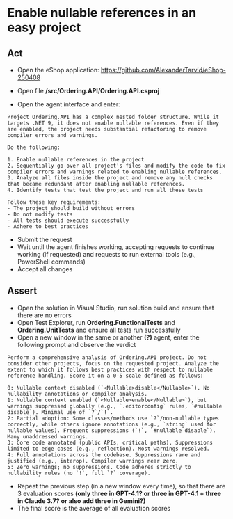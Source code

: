 # Enable nullable references in an easy project

## Act

- Open the eShop application:
<https://github.com/AlexanderTarvid/eShop-250408>

- Open file **/src/Ordering.API/Ordering.API.csproj**
- Open the agent interface and enter:

```text
Project Ordering.API has a complex nested folder structure. While it targets .NET 9, it does not enable nullable references. Even if they are enabled, the project needs substantial refactoring to remove compiler errors and warnings.

Do the following:

1. Enable nullable references in the project
2. Sequentially go over all project's files and modify the code to fix compiler errors and warnings related to enabling nullable references. 
3. Analyze all files inside the project and remove any null checks that became redundant after enabling nullable references.
4. Identify tests that test the project and run all these tests

Follow these key requirements:
- The project should build without errors
- Do not modify tests
- All tests should execute successfully
- Adhere to best practices
```

- Submit the request
- Wait until the agent finishes working, accepting requests to continue working (if requested) and requests to run external tools (e.g., PowerShell commands)
- Accept all changes

## Assert

- Open the solution in Visual Studio, run solution build and ensure that there are no errors
- Open Test Explorer, run **Ordering.FunctionalTests** and **Ordering.UnitTests** and ensure all tests run successfully
- Open a new window in the same or another **(?)** agent, enter the following prompt and observe the verdict

```text
Perform a comprehensive analysis of Ordering.API project. Do not consider other projects, focus on the requested project. Analyze the extent to which it follows best practices with respect to nullable reference handling. Score it on a 0-5 scale defined as follows:

0: Nullable context disabled (`<Nullable>disable</Nullable>`). No nullability annotations or compiler analysis.
1: Nullable context enabled (`<Nullable>enable</Nullable>`), but warnings suppressed globally (e.g., `.editorconfig` rules, `#nullable disable`). Minimal use of `?`/`!`.
2: Partial adoption: Some classes/methods use `?`/non-nullable types correctly, while others ignore annotations (e.g., `string` used for nullable values). Frequent suppressions (`!`, `#nullable disable`). Many unaddressed warnings.
3: Core code annotated (public APIs, critical paths). Suppressions limited to edge cases (e.g., reflection). Most warnings resolved.
4: Full annotations across the codebase. Suppressions rare and justified (e.g., interop). Compiler warnings near zero.
5: Zero warnings; no suppressions. Code adheres strictly to nullability rules (no `!`, full `?` coverage).
```

- Repeat the previous step (in a new window every time), so that there are 3 evaluation scores **(only three in GPT-4.1? or three in GPT-4.1 + three in Claude 3.7? or also add three in Gemini?)**
- The final score is the average of all evaluation scores
